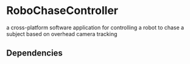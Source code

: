 # RoboChaseController
a cross-platform software application for controlling a robot to chase a subject based on overhead camera tracking

## Dependencies
